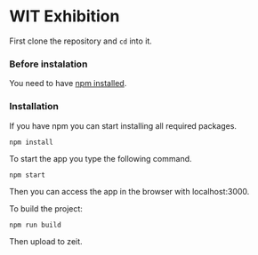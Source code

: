 # WIT Exhibition

First clone the repository and `cd` into it.

### Before instalation

You need to have [npm installed](https://docs.npmjs.com/getting-started/installing-node).

### Installation

If you have npm you can start installing all required packages.
```
npm install
```

To start the app you type the following command.
```
npm start
```

Then you can access the app in the browser with localhost:3000.

To build the project:

```bash
npm run build
```
Then upload to zeit.

